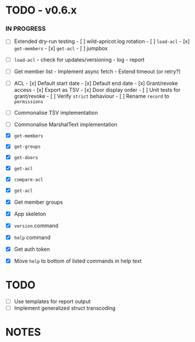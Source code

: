 # TODO - v0.6.x

### IN PROGRESS

- [ ] Extended dry-run testing
      - [ ] wild-apricot.log rotation
      - [ ] `load-acl`
      - [x] `get-members`
      - [x] `get-acl`
      - [ ] jumpbox

- [ ] `load-acl`
       - check for updates/versioning
       - log
       - report

- [ ] Get member list
      - Implement async fetch
      - Extend timeout (or retry?)

- [ ] ACL
      - [x] Default start date
      - [x] Default end date
      - [x] Grant/revoke access
      - [x] Export as TSV
      - [x] Door display order
      - [ ] Unit tests for grant/revoke
      - [ ] Verify `strict` behaviour
      - [ ] Rename `record` to `permissions`

- [ ] Commonalise TSV implementation
- [ ] Commonalise MarshalText implementation

- [x] `get-members`
- [x] `get-groups`
- [x] `get-doors`
- [x] `get-acl`
- [x] `compare-acl`
- [x] `get-acl`
- [x] Get member groups
- [x] App skeleton
- [x] `version` command
- [x] `help` command
- [x] Get auth token
- [x] Move `help` to bottom of listed commands in help text

# TODO

- [ ] Use templates for report output
- [ ] Implement generalized struct transcoding

# NOTES